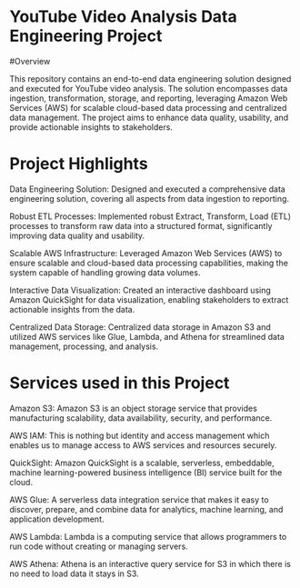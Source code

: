 # YouTube Video Analysis Data Engineering Project

#Overview

This repository contains an end-to-end data engineering solution designed and executed for YouTube video analysis. The solution encompasses data ingestion, transformation, storage, and reporting, leveraging Amazon Web Services (AWS) for scalable cloud-based data processing and centralized data management. The project aims to enhance data quality, usability, and provide actionable insights to stakeholders.

# Project Highlights

Data Engineering Solution: Designed and executed a comprehensive data engineering solution, covering all aspects from data ingestion to reporting.

Robust ETL Processes: Implemented robust Extract, Transform, Load (ETL) processes to transform raw data into a structured format, significantly improving data quality and usability.

Scalable AWS Infrastructure: Leveraged Amazon Web Services (AWS) to ensure scalable and cloud-based data processing capabilities, making the system capable of handling growing data volumes.

Interactive Data Visualization: Created an interactive dashboard using Amazon QuickSight for data visualization, enabling stakeholders to extract actionable insights from the data.

Centralized Data Storage: Centralized data storage in Amazon S3 and utilized AWS services like Glue, Lambda, and Athena for streamlined data management, processing, and analysis.

# Services used in this Project

Amazon S3: Amazon S3 is an object storage service that provides manufacturing scalability, data availability, security, and performance.

AWS IAM: This is nothing but identity and access management which enables us to manage access to AWS services and resources securely.

QuickSight: Amazon QuickSight is a scalable, serverless, embeddable, machine learning-powered business intelligence (BI) service built for the cloud.

AWS Glue: A serverless data integration service that makes it easy to discover, prepare, and combine data for analytics, machine learning, and application development.

AWS Lambda: Lambda is a computing service that allows programmers to run code without creating or managing servers.

AWS Athena: Athena is an interactive query service for S3 in which there is no need to load data it stays in S3.
